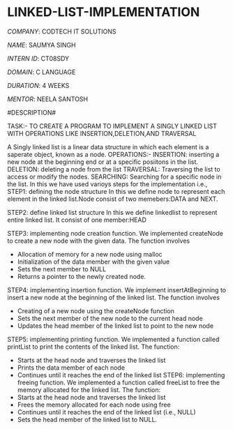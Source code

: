 # LINKED-LIST-IMPLEMENTATION

*COMPANY*: CODTECH IT SOLUTIONS

*NAME*: SAUMYA SINGH

*INTERN ID*: CT08SDY

*DOMAIN*: C LANGUAGE

*DURATION*: 4 WEEKS

*MENTOR*: NEELA SANTOSH

#DESCRIPTION#

TASK:- TO CREATE A PROGRAM TO IMPLEMENT A SINGLY LINKED LIST WITH OPERATIONS LIKE INSERTION,DELETION,AND TRAVERSAL

A Singly linked list is a linear data structure in which each element is a saperate object, known as a node.
OPERATIONS:-
          INSERTION: inserting a new node at the beginning end or at a specific posiitons in the list.
          DELETION:  deleting a node from the list
          TRAVERSAL: Traversing the list to access or modify the nodes.
          SEARCHING: Searching for a specific node in the list.
In this we have used varioys steps for the implementation i.e.,
STEP1: defining the node structure
      In this we define node to represent each element in the linked list.Node consist of two memebers:DATA and NEXT. 
      
STEP2: define linked list structure
      In this we define linkedlist to represent entire linked list. It consist of one member:HEAD
      
STEP3: implementing node creation function.
      We implemented createNode to create a new node with the given data. The function involves
- Allocation of memory for a new node using malloc
- Initialization of the data member with the given value
- Sets the next member to NULL
- Returns a pointer to the newly created node.

STEP4: implementing insertion function.
      We implement insertAtBeginning to insert a new node at the beginning of the linked list. The function involves
- Creating of a new node using the createNode function
- Sets the next member of the new node to the current head node
- Updates the head member of the linked list to point to the new node

STEP5: implementing printing function.
      We implemented a function called printList to print the contents of the linked list. The function:
- Starts at the head node and traverses the linked list
- Prints the data member of each node
- Continues until it reaches the end of the linked list 
STEP6: implementing freeing function.
     We implemented a function called freeList to free the memory allocated for the linked list. The function:
- Starts at the head node and traverses the linked list
- Frees the memory allocated for each node using free
- Continues until it reaches the end of the linked list (i.e., NULL)
- Sets the head member of the linked list to NULL.
